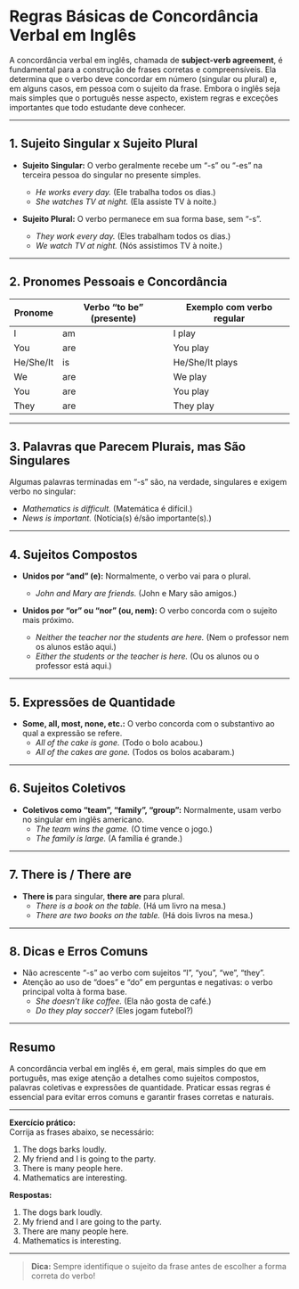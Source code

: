 # Regras Básicas de Concordância Verbal em Inglês

A concordância verbal em inglês, chamada de **subject-verb agreement**, é fundamental para a construção de frases corretas e compreensíveis. Ela determina que o verbo deve concordar em número (singular ou plural) e, em alguns casos, em pessoa com o sujeito da frase. Embora o inglês seja mais simples que o português nesse aspecto, existem regras e exceções importantes que todo estudante deve conhecer.

---

## 1. Sujeito Singular x Sujeito Plural

- **Sujeito Singular:** O verbo geralmente recebe um “-s” ou “-es” na terceira pessoa do singular no presente simples.
  - *He works every day.* (Ele trabalha todos os dias.)
  - *She watches TV at night.* (Ela assiste TV à noite.)

- **Sujeito Plural:** O verbo permanece em sua forma base, sem “-s”.
  - *They work every day.* (Eles trabalham todos os dias.)
  - *We watch TV at night.* (Nós assistimos TV à noite.)

---

## 2. Pronomes Pessoais e Concordância

| Pronome | Verbo “to be” (presente) | Exemplo com verbo regular |
|---------|--------------------------|---------------------------|
| I       | am                       | I play                    |
| You     | are                      | You play                  |
| He/She/It| is                      | He/She/It plays           |
| We      | are                      | We play                   |
| You     | are                      | You play                  |
| They    | are                      | They play                 |

---

## 3. Palavras que Parecem Plurais, mas São Singulares

Algumas palavras terminadas em “-s” são, na verdade, singulares e exigem verbo no singular:

- *Mathematics is difficult.* (Matemática é difícil.)
- *News is important.* (Notícia(s) é/são importante(s).)

---

## 4. Sujeitos Compostos

- **Unidos por “and” (e):** Normalmente, o verbo vai para o plural.
  - *John and Mary are friends.* (John e Mary são amigos.)

- **Unidos por “or” ou “nor” (ou, nem):** O verbo concorda com o sujeito mais próximo.
  - *Neither the teacher nor the students are here.* (Nem o professor nem os alunos estão aqui.)
  - *Either the students or the teacher is here.* (Ou os alunos ou o professor está aqui.)

---

## 5. Expressões de Quantidade

- **Some, all, most, none, etc.:** O verbo concorda com o substantivo ao qual a expressão se refere.
  - *All of the cake is gone.* (Todo o bolo acabou.)
  - *All of the cakes are gone.* (Todos os bolos acabaram.)

---

## 6. Sujeitos Coletivos

- **Coletivos como “team”, “family”, “group”:** Normalmente, usam verbo no singular em inglês americano.
  - *The team wins the game.* (O time vence o jogo.)
  - *The family is large.* (A família é grande.)

---

## 7. There is / There are

- **There is** para singular, **there are** para plural.
  - *There is a book on the table.* (Há um livro na mesa.)
  - *There are two books on the table.* (Há dois livros na mesa.)

---

## 8. Dicas e Erros Comuns

- Não acrescente “-s” ao verbo com sujeitos “I”, “you”, “we”, “they”.
- Atenção ao uso de “does” e “do” em perguntas e negativas: o verbo principal volta à forma base.
  - *She doesn’t like coffee.* (Ela não gosta de café.)
  - *Do they play soccer?* (Eles jogam futebol?)

---

## Resumo

A concordância verbal em inglês é, em geral, mais simples do que em português, mas exige atenção a detalhes como sujeitos compostos, palavras coletivas e expressões de quantidade. Praticar essas regras é essencial para evitar erros comuns e garantir frases corretas e naturais.

---

**Exercício prático:**  
Corrija as frases abaixo, se necessário:

1. The dogs barks loudly.  
2. My friend and I is going to the party.  
3. There is many people here.  
4. Mathematics are interesting.

**Respostas:**  
1. The dogs bark loudly.  
2. My friend and I are going to the party.  
3. There are many people here.  
4. Mathematics is interesting.

---

> **Dica:** Sempre identifique o sujeito da frase antes de escolher a forma correta do verbo!